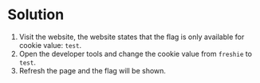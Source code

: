 # Solution
1. Visit the website, the website states that the flag is only available for cookie value: `test`.
2. Open the developer tools and change the cookie value from `freshie` to `test`.
3. Refresh the page and the flag will be shown.